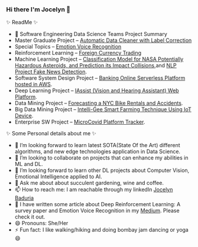 ### Hi there I'm Jocelyn 👋


✨ ReadMe ✨

- 🔭 Software Engineering Data Science Teams Project Summary
- Master Graduate Project – [Automatic Data Cleaner with Label Correction](https://github.com/anirudhganguly44/team-tinker)
- Special Topics – [Emotion Voice Recognition](https://github.com/jocelynbaduria/Emotion-Voice-Recognition-Special-Topics-Project)
- Reinforcement Learning – [Foreign Currency Trading](https://github.com/jocelynbaduria/Forex-Currency-Trading)
- Machine Learning Project – [Classification Model for NASA Potentially Hazardous Asteroids, and Prediction its Impact Collisions](https://github.com/jocelynbaduria/cmpe-257_Numeric_Project),and [NLP Project Fake News Detection](https://github.com/aarsanjani/alternusvera-spring-2021).
- Software System Design Project – [Banking Online Serverless Platform hosted in AWS](https://github.com/gopinathsjsu/team-project-gang_of_four).
- Deep Learning Project – [IAssist (Vision and Hearing Assistant) Web Platform](https://github.com/princy-joy/iassist).
- Data Mining Project – [Forecasting a NYC Bike Rentals and Accidents](https://github.com/CMPE-255-First-Responder-ASP77/Forecasting-NYC-Bike-Rentals-and-Accidents/blob/master/CitiBike_Linear_Regression_analysis.ipynb).
- Big Data Mining Project – [Intelli-Gee Smart Farming Technique Using IoT Device](https://github.com/bmwv12lmr/Project-Intelli-Gee).
- Enterprise SW Project – [MicroCovid Platform Tracker](https://github.com/J2S2-Enterprise-Project-Group/micro-covid-counter).


✨ Some Personal details about me ✨
- 🌱 I’m looking forward to learn latest SOTA(State Of the Art) different algorithms, and new edge technologies application in Data Science.
- 👯 I’m looking to collaborate on projects that can enhance my abilities in ML and DL.
- 🤔 I’m looking forward to learn other DL projects about Computer Vision, Emotional Intelligence applied to AI.
- 💬 Ask me about about succulent gardening, wine and coffee.
- 📫 How to reach me: I am reachable through my linkedIn [Jocelyn Baduria](https://www.linkedin.com/in/jocelyn-b-87b88543/)
- 🧐 I have written some article about Deep Reinforcement Learning: A survey paper and Emotion Voice Recognition in my [Medium](https://jocelyn-baduria.medium.com/). Please check it out.
- 😄 Pronouns: She/Her
- ⚡ Fun fact: I like walking/hiking and doing bombay jam dancing or yoga :smile:       
